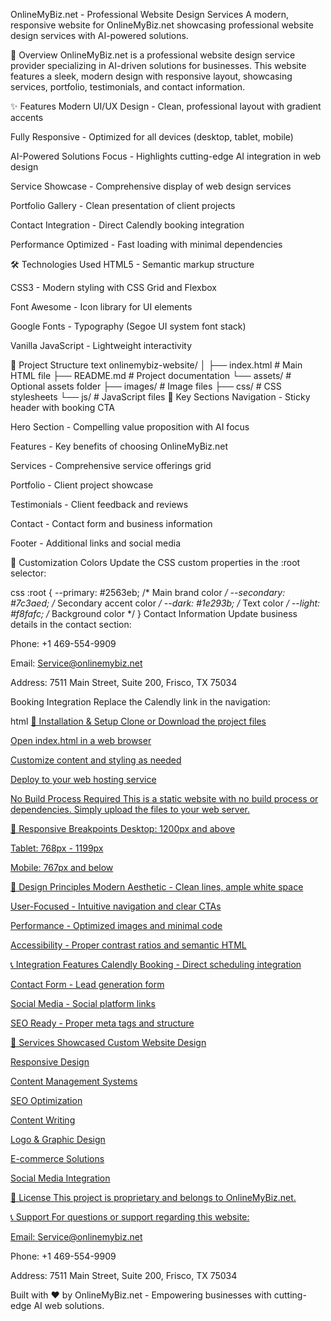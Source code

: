 OnlineMyBiz.net - Professional Website Design Services
A modern, responsive website for OnlineMyBiz.net showcasing professional website design services with AI-powered solutions.

🚀 Overview
OnlineMyBiz.net is a professional website design service provider specializing in AI-driven solutions for businesses. This website features a sleek, modern design with responsive layout, showcasing services, portfolio, testimonials, and contact information.

✨ Features
Modern UI/UX Design - Clean, professional layout with gradient accents

Fully Responsive - Optimized for all devices (desktop, tablet, mobile)

AI-Powered Solutions Focus - Highlights cutting-edge AI integration in web design

Service Showcase - Comprehensive display of web design services

Portfolio Gallery - Clean presentation of client projects

Contact Integration - Direct Calendly booking integration

Performance Optimized - Fast loading with minimal dependencies

🛠️ Technologies Used
HTML5 - Semantic markup structure

CSS3 - Modern styling with CSS Grid and Flexbox

Font Awesome - Icon library for UI elements

Google Fonts - Typography (Segoe UI system font stack)

Vanilla JavaScript - Lightweight interactivity

📁 Project Structure
text
onlinemybiz-website/
│
├── index.html                 # Main HTML file
├── README.md                  # Project documentation
└── assets/                    # Optional assets folder
    ├── images/               # Image files
    ├── css/                  # CSS stylesheets
    └── js/                   # JavaScript files
🎯 Key Sections
Navigation - Sticky header with booking CTA

Hero Section - Compelling value proposition with AI focus

Features - Key benefits of choosing OnlineMyBiz.net

Services - Comprehensive service offerings grid

Portfolio - Client project showcase

Testimonials - Client feedback and reviews

Contact - Contact form and business information

Footer - Additional links and social media

🔧 Customization
Colors
Update the CSS custom properties in the :root selector:

css
:root {
    --primary: #2563eb;      /* Main brand color */
    --secondary: #7c3aed;    /* Secondary accent color */
    --dark: #1e293b;         /* Text color */
    --light: #f8fafc;        /* Background color */
}
Contact Information
Update business details in the contact section:

Phone: +1 469-554-9909

Email: Service@onlinemybiz.net

Address: 7511 Main Street, Suite 200, Frisco, TX 75034

Booking Integration
Replace the Calendly link in the navigation:

html
<a href="https://calendly.com/revanaglobal/30min" class="nav-cta">
🚀 Installation & Setup
Clone or Download the project files

Open index.html in a web browser

Customize content and styling as needed

Deploy to your web hosting service

No Build Process Required
This is a static website with no build process or dependencies. Simply upload the files to your web server.

📱 Responsive Breakpoints
Desktop: 1200px and above

Tablet: 768px - 1199px

Mobile: 767px and below

🎨 Design Principles
Modern Aesthetic - Clean lines, ample white space

User-Focused - Intuitive navigation and clear CTAs

Performance - Optimized images and minimal code

Accessibility - Proper contrast ratios and semantic HTML

📞 Integration Features
Calendly Booking - Direct scheduling integration

Contact Form - Lead generation form

Social Media - Social platform links

SEO Ready - Proper meta tags and structure

🤝 Services Showcased
Custom Website Design

Responsive Design

Content Management Systems

SEO Optimization

Content Writing

Logo & Graphic Design

E-commerce Solutions

Social Media Integration

📄 License
This project is proprietary and belongs to OnlineMyBiz.net.

📞 Support
For questions or support regarding this website:

Email: Service@onlinemybiz.net

Phone: +1 469-554-9909

Address: 7511 Main Street, Suite 200, Frisco, TX 75034

Built with ❤️ by OnlineMyBiz.net - Empowering businesses with cutting-edge AI web solutions.
